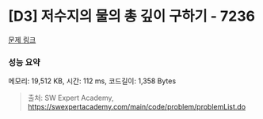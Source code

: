 # [D3] 저수지의 물의 총 깊이 구하기 - 7236 

[문제 링크](https://swexpertacademy.com/main/code/problem/problemDetail.do?contestProbId=AWlTKTUqCN8DFAVS) 

### 성능 요약

메모리: 19,512 KB, 시간: 112 ms, 코드길이: 1,358 Bytes



> 출처: SW Expert Academy, https://swexpertacademy.com/main/code/problem/problemList.do